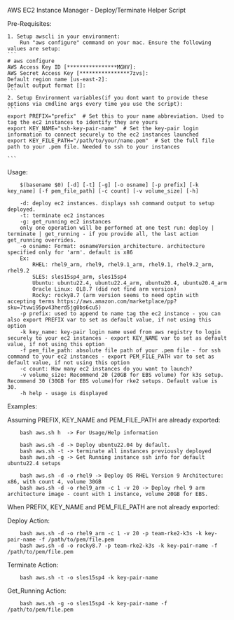AWS EC2 Instance Manager - Deploy/Terminate Helper Script

Pre-Requisites:

    1. Setup awscli in your environment:
        Run "aws configure" command on your mac. Ensure the following values are setup:
    ```
    # aws configure
    AWS Access Key ID [****************MGHV]: 
    AWS Secret Access Key [****************7zvs]: 
    Default region name [us-east-2]: 
    Default output format []:
    ```
    2. Setup Environment variables(if you dont want to provide these options via cmdline args every time you use the script):
    ```
    export PREFIX="prefix"  # Set this to your name abbreviation. Used to tag the ec2 instances to identify they are yours
    export KEY_NAME="ssh-key-pair-name"  # Set the key-pair login information to connect securely to the ec2 instances launched
    export KEY_FILE_PATH="/path/to/your/name.pem"  # Set the full file path to your .pem file. Needed to ssh to your instances

    ```

Usage:

```         
    $(basename $0) [-d] [-t] [-g] [-o osname] [-p prefix] [-k key_name] [-f pem_file_path] [-c count] [-v volume_size] [-h]
    
    -d: deploy ec2 instances. displays ssh command output to setup deployed. 
    -t: terminate ec2 instances
    -g: get_running ec2 instances
    only one operation will be performed at one test run: deploy | terminate | get_running - if you provide all, the last action get_running overrides.
    -o osname: Format: osnameVersion_architecture. architecture specified only for 'arm'. default is x86
    Ex:
        RHEL: rhel9_arm, rhel9, rhel9.1_arm, rhel9.1, rhel9.2_arm, rhel9.2
        SLES: sles15sp4_arm, sles15sp4
        Ubuntu: ubuntu22.4, ubuntu22.4_arm, ubuntu20.4, ubuntu20.4_arm
        Oracle Linux: OL8.7 (did not find arm version)
        Rocky: rocky8.7 (arm version seems to need optin with accepting terms https://aws.amazon.com/marketplace/pp?sku=7tvwi95pv43herd5jg0bs6cu5) 
    -p prefix: used to append to name tag the ec2 instance - you can also export PREFIX var to set as default value, if not using this option
    -k key_name: key-pair login name used from aws registry to login securely to your ec2 instances - export KEY_NAME var to set as default value, if not using this option
    -f pem_file_path: absolute file path of your .pem file - for ssh command to your ec2 instances - export PEM_FILE_PATH var to set as default value, if not using this option
    -c count: How many ec2 instances do you want to launch?
    -v volume_size: Recommend 20 (20GB for EBS volume) for k3s setup. Recommend 30 (30GB for EBS volume)for rke2 setups. Default value is 30.
    -h help - usage is displayed
```

Examples:

Assuming PREFIX, KEY_NAME and PEM_FILE_PATH are already exported: 
```
    bash aws.sh h  -> For Usage/Help information

    bash aws.sh -d -> Deploy ubuntu22.04 by default. 
    bash aws.sh -t -> terminate all instances previously deployed
    bash aws.sh -g -> Get Running instance ssh info for default ubuntu22.4 setups
    
    bash aws.sh -d -o rhel9 -> Deploy OS RHEL Version 9 Architecture: x86, with count 4, volume 30GB
    bash aws.sh -d -o rhel9_arm -c 1 -v 20 -> Deploy rhel 9 arm architecture image - count with 1 instance, volume 20GB for EBS.
```

When PREFIX, KEY_NAME and PEM_FILE_PATH are not already exported:

Deploy Action: 
```
    bash aws.sh -d -o rhel9_arm -c 1 -v 20 -p team-rke2-k3s -k key-pair-name -f /path/to/pem/file.pem
    bash aws.sh -d -o rocky8.7 -p team-rke2-k3s -k key-pair-name -f /path/to/pem/file.pem
```
Terminate Action:
```
    bash aws.sh -t -o sles15sp4 -k key-pair-name
```
Get_Running Action:
```
    bash aws.sh -g -o sles15sp4 -k key-pair-name -f /path/to/pem/file.pem
```




